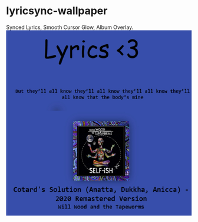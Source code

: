 # lyricsync-wallpaper
Synced Lyrics, Smooth Cursor Glow, Album Overlay.
![one of THE thumbnails of all time](https://github.com/ApplioDev/lyricsync-wallpaper/blob/main/preview.jpg "wow very thumbnail")
